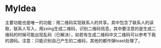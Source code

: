 # MyIdea
主要功能也是唯一的功能：用二维码实现联系人的共享。其中包含了联系人的读取，联系人写入，用zxing生成二维码，识别二维码信息，其中要注意的是生成二维码的时候可能出现乱码（已解决），如若有生成二维码中文二维码可以参考下我的源码。注意：只能识别自己产生的二维码，其他的都作弹toast处理了。
